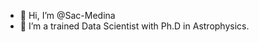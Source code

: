 - 👋 Hi, I’m @Sac-Medina
- 🌱 I’m a trained Data Scientist with Ph.D in Astrophysics.

<!---
Sac-Medina/Sac-Medina is a ✨ special ✨ repository because its `README.md` (this file) appears on your GitHub profile.
You can click the Preview link to take a look at your changes.
--->
